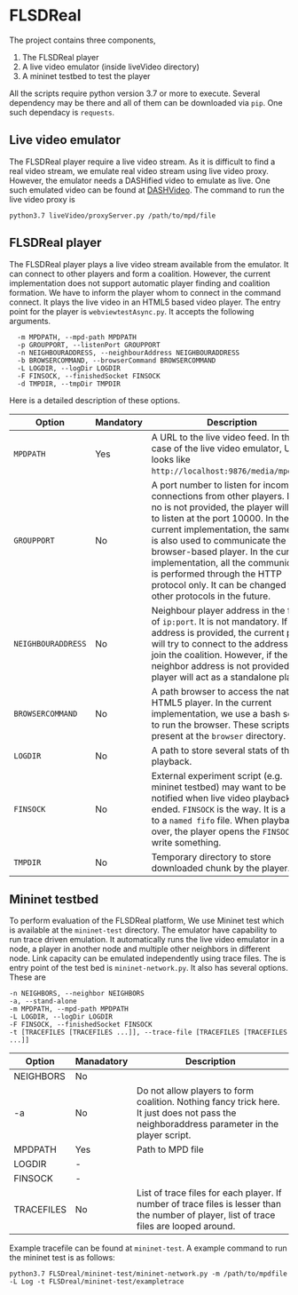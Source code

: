 # FLSDReal

The project contains three components,
1. The FLSDReal player
2. A live video emulator (inside liveVideo directory)
3. A mininet testbed to test the player

All the scripts require python version 3.7 or more to execute. Several dependency may be there and all of them can be downloaded via `pip`. One such dependacy is `requests`.

## Live video emulator
The FLSDReal player require a live video stream. As it is difficult to find a real video stream, we emulate real video stream using live video proxy. However, the emulator needs a DASHified video to emulate as live. One such emulated video can be found at [DASHVideo](https://github.com/abhimp/DASHVideos). The command to run the live video proxy is

    python3.7 liveVideo/proxyServer.py /path/to/mpd/file

## FLSDReal player
The FLSDReal player plays a live video stream available from the emulator. It can connect to other players and form a coalition. However, the current implementation does not support automatic player finding and coalition formation. We have to inform the player whom to connect in the command connect. It plays the live video in an HTML5 based video player. The entry point for the player is `webviewtestAsync.py`. It accepts the following arguments.

      -m MPDPATH, --mpd-path MPDPATH
      -p GROUPPORT, --listenPort GROUPPORT
      -n NEIGHBOURADDRESS, --neighbourAddress NEIGHBOURADDRESS
      -b BROWSERCOMMAND, --browserCommand BROWSERCOMMAND
      -L LOGDIR, --logDir LOGDIR
      -F FINSOCK, --finishedSocket FINSOCK
      -d TMPDIR, --tmpDir TMPDIR
Here is a detailed description of these options.

| Option | Mandatory | Description |
|---|---|---|
| `MPDPATH` | Yes | A URL to the live video feed. In the case of the live video emulator, URL looks like `http://localhost:9876/media/mpdjson`. |
| `GROUPPORT` | No | A port number to listen for incoming connections from other players. If port no is not provided, the player will try to listen at the port 10000. In the current implementation, the same port is also used to communicate the browser-based player. In the current implementation, all the communication is performed through the HTTP protocol only. It can be changed to other protocols in the future. |
| `NEIGHBOURADDRESS` | No | Neighbour player address in the form of `ip:port`. It is not mandatory. If the address is provided, the current player will try to connect to the address and join the coalition. However, if the neighbor address is not provided, the player will act as a standalone player. |
| `BROWSERCOMMAND` | No | A path browser to access the native HTML5 player. In the current implementation, we use a bash script to run the browser. These scripts are present at the `browser` directory. |
| `LOGDIR` | No | A path to store several stats of the playback. |
| `FINSOCK` | No | External experiment script (e.g. mininet testbed) may want to be notified when live video playback is ended. `FINSOCK` is the way. It is a path to a `named fifo` file. When playback is over, the player opens the `FINSOCK` and write something. |
| `TMPDIR` | No | Temporary directory to store downloaded chunk by the player. |

## Mininet testbed
To perform evaluation of the FLSDReal platform, We use Mininet test which is available at the `mininet-test` directory. The emulator have capability to run trace driven emulation. It automatically runs the live video emulator in a node, a player in another node and multiple other neighbors in different node. Link capacity can be emulated independently using trace files. The is entry point of the test bed is `mininet-network.py`. It also has several options. These are

    -n NEIGHBORS, --neighbor NEIGHBORS
    -a, --stand-alone
    -m MPDPATH, --mpd-path MPDPATH
    -L LOGDIR, --logDir LOGDIR
    -F FINSOCK, --finishedSocket FINSOCK
    -t [TRACEFILES [TRACEFILES ...]], --trace-file [TRACEFILES [TRACEFILES ...]]

| Option | Manadatory | Description |
|---|---|---|
| NEIGHBORS | No | |
| -a | No | Do not allow players to form coalition. Nothing fancy trick here. It just does not pass the neighboraddress parameter in the player script. |
| MPDPATH | Yes | Path to MPD file |
| LOGDIR | - | |
| FINSOCK | - | |
| TRACEFILES | No | List of trace files for each player. If number of trace files is lesser than the number of player, list of trace files are looped around. |

Example tracefile can be found at `mininet-test`. A example command to run the mininet test is as follows:

    python3.7 FLSDreal/mininet-test/mininet-network.py -m /path/to/mpdfile -L Log -t FLSDreal/mininet-test/exampletrace

